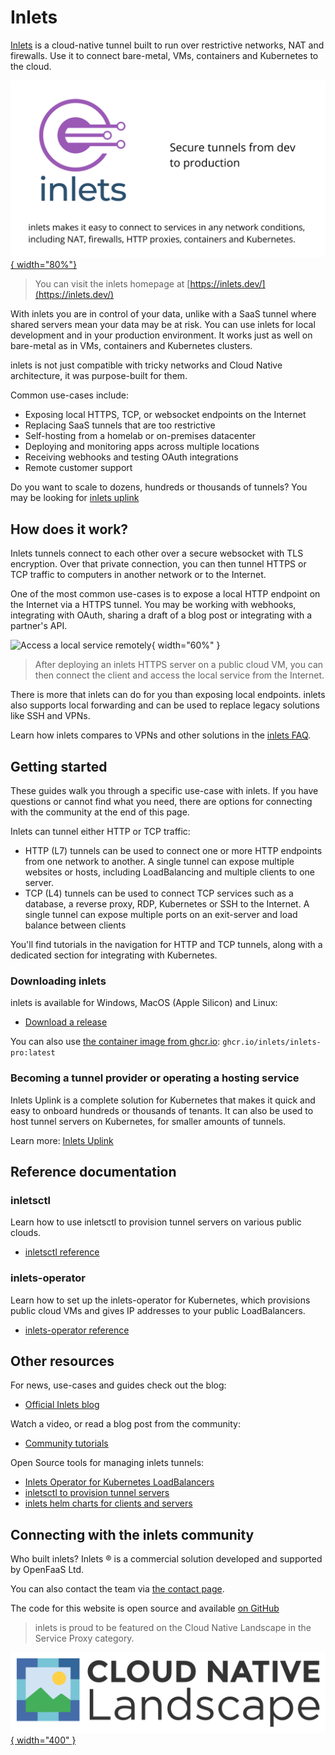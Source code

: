 # Inlets

[Inlets](https://inlets.dev) is a cloud-native tunnel built to run over restrictive networks, NAT and firewalls. Use it to connect bare-metal, VMs, containers and Kubernetes to the cloud.

[![Inlets logo](/images/inlets-hero.png){ width="80%"}](https://inlets.dev/)

> You can visit the inlets homepage at [https://inlets.dev/](https://inlets.dev/)

With inlets you are in control of your data, unlike with a SaaS tunnel where shared servers mean your data may be at risk. You can use inlets for local development and in your production environment. It works just as well on bare-metal as in VMs, containers and Kubernetes clusters.

inlets is not just compatible with tricky networks and Cloud Native architecture, it was purpose-built for them.

Common use-cases include:

* Exposing local HTTPS, TCP, or websocket endpoints on the Internet
* Replacing SaaS tunnels that are too restrictive
* Self-hosting from a homelab or on-premises datacenter
* Deploying and monitoring apps across multiple locations
* Receiving webhooks and testing OAuth integrations
* Remote customer support

Do you want to scale to dozens, hundreds or thousands of tunnels? You may be looking for [inlets uplink](https://docs.inlets.dev/uplink/overview/)

## How does it work?

Inlets tunnels connect to each other over a secure websocket with TLS encryption. Over that private connection, you can then tunnel HTTPS or TCP traffic to computers in another network or to the Internet.

One of the most common use-cases is to expose a local HTTP endpoint on the Internet via a HTTPS tunnel. You may be working with webhooks, integrating with OAuth, sharing a draft of a blog post or integrating with a partner's API.

![Access a local service remotely](https://inlets.dev/images/quick.png){ width="60%" }

> After deploying an inlets HTTPS server on a public cloud VM, you can then connect the client and access the local service from the Internet.

There is more that inlets can do for you than exposing local endpoints. inlets also supports local forwarding and can be used to replace legacy solutions like SSH and VPNs.

Learn how inlets compares to VPNs and other solutions in the [inlets FAQ](/reference/faq/).

## Getting started

These guides walk you through a specific use-case with inlets. If you have questions or cannot find what you need, there are options for connecting with the community at the end of this page.

Inlets can tunnel either HTTP or TCP traffic:

* HTTP (L7) tunnels can be used to connect one or more HTTP endpoints from one network to another. A single tunnel can expose multiple websites or hosts, including LoadBalancing and multiple clients to one server.
* TCP (L4) tunnels can be used to connect TCP services such as a database, a reverse proxy, RDP, Kubernetes or SSH to the Internet. A single tunnel can expose multiple ports on an exit-server and load balance between clients

You'll find tutorials in the navigation for HTTP and TCP tunnels, along with a dedicated section for integrating with Kubernetes.

### Downloading inlets

inlets is available for Windows, MacOS (Apple Silicon) and Linux:

* [Download a release](https://github.com/inlets/inlets-pro/releases)

You can also use [the container image from ghcr.io](https://github.com/orgs/inlets/packages/container/package/inlets-pro): `ghcr.io/inlets/inlets-pro:latest`

### Becoming a tunnel provider or operating a hosting service

Inlets Uplink is a complete solution for Kubernetes that makes it quick and easy to onboard hundreds or thousands of tenants. It can also be used to host tunnel servers on Kubernetes, for smaller amounts of tunnels.

Learn more: [Inlets Uplink](https://docs.inlets.dev/uplink/overview/)

## Reference documentation

### inletsctl

Learn how to use inletsctl to provision tunnel servers on various public clouds.

* [inletsctl reference](/reference/inletsctl/)

### inlets-operator

Learn how to set up the inlets-operator for Kubernetes, which provisions public cloud VMs and gives IP addresses to your public LoadBalancers.

* [inlets-operator reference](/reference/inlets-operator/)

## Other resources

For news, use-cases and guides check out the blog:

* [Official Inlets blog](https://inlets.dev/blog/)

Watch a video, or read a blog post from the community:

* [Community tutorials](/tutorial/community/)

Open Source tools for managing inlets tunnels:

* [Inlets Operator for Kubernetes LoadBalancers](https://github.com/inlets/inlets-operator)
* [inletsctl to provision tunnel servers](https://github.com/inlets/inletsctl)
* [inlets helm charts for clients and servers](https://github.com/inlets/inlets-pro/tree/master/chart)

## Connecting with the inlets community

Who built inlets? Inlets &reg; is a commercial solution developed and supported by OpenFaaS Ltd.

You can also contact the team via [the contact page](https://inlets.dev/contact).

The code for this website is open source and available [on GitHub](https://github.com/inlets/docs.inlets.dev/)

> inlets is proud to be featured on the Cloud Native Landscape in the Service Proxy category.

[![CNCF Landscape](/images/cncf-landscape-left-logo.svg){ width="400" }](https://landscape.cncf.io/)
